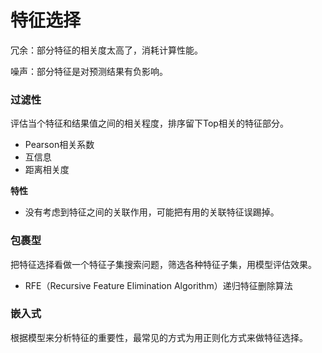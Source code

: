 # 特征选择

冗余：部分特征的相关度太高了，消耗计算性能。

噪声：部分特征是对预测结果有负影响。

### 过滤性

评估当个特征和结果值之间的相关程度，排序留下Top相关的特征部分。

- Pearson相关系数
- 互信息
- 距离相关度

**特性**

- 没有考虑到特征之间的关联作用，可能把有用的关联特征误踢掉。

### 包裹型

把特征选择看做一个特征子集搜索问题，筛选各种特征子集，用模型评估效果。

- RFE（Recursive Feature Elimination Algorithm）递归特征删除算法

### 嵌入式

根据模型来分析特征的重要性，最常见的方式为用正则化方式来做特征选择。